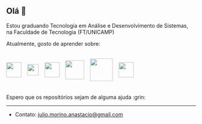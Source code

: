 ## Olá 👋

<p>Estou graduando Tecnologia em Análise e Desenvolvimento de Sistemas, na Faculdade de Tecnologia (FT/UNICAMP)</p>



Atualmente, gosto de aprender sobre:
<div style="display: inline_block"><br>
<img align="center" width = "40"  src="https://icongr.am/devicon/c-original.svg?size=128&color=currentColor">&nbsp;&nbsp;&nbsp;
<img align="center" width = "30"  src="https://github.com/user-attachments/assets/93a238b3-5589-4af0-bd97-6f01b808b5de">&nbsp;&nbsp;&nbsp;
<img align="center" width = "40" src="https://github.com/user-attachments/assets/28ab7e2a-8b7f-4566-a8b3-8b167a75540d">&nbsp;&nbsp;&nbsp;
<img  align="center" width = "50" src="https://github.com/user-attachments/assets/c7947add-75c2-4748-a764-9c3279fe00e5">&nbsp;&nbsp;&nbsp;
<img align="center" width = "60" src="https://github.com/user-attachments/assets/a7cbd90a-a7b2-406e-af46-c00fc4a2b191">&nbsp;&nbsp;&nbsp;
<img align="center" width = "40" src="https://github.com/user-attachments/assets/f63cfbfd-81b6-4700-b57d-842dc37ccf2c">&nbsp;&nbsp;&nbsp;

</div><br><br>
Espero que os repositórios sejam de alguma ajuda :grin:
<hr>



- Contato: julio.morino.anastacio@gmail.com


<!--
**JulioMorino/JulioMorino** is a ✨ _special_ ✨ repository because its `README.md` (this file) appears on your GitHub profile.

Here are some ideas to get you started:

- 🔭 I’m currently working on ...
- 🌱 I’m currently learning ...
- 👯 I’m looking to collaborate on ...
- 🤔 I’m looking for help with ...
- 💬 Ask me about ...
- 📫 How to reach me: ...
- 😄 Pronouns: ...
- ⚡ Fun fact: ...
-->


